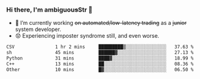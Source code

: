 ### Hi there, I'm ambiguou~~s~~Str 👋

<!--
**ambiguoustexture/ambiguoustexture** is a ✨ _special_ ✨ repository because its `README.md` (this file) appears on your GitHub profile.

Here are some ideas to get you started:
-->
- 🔭 I’m currently working ~~on automated/low-latency trading~~ as a ~~junior~~ system developer.
- :worried: Experiencing imposter syndrome still, and even worse.

<!--START_SECTION:waka-->

```txt
CSV               1 hr 2 mins     █████████▒░░░░░░░░░░░░░░░   37.63 %
sh                45 mins         ██████▓░░░░░░░░░░░░░░░░░░   27.13 %
Python            31 mins         ████▓░░░░░░░░░░░░░░░░░░░░   18.99 %
C++               13 mins         ██░░░░░░░░░░░░░░░░░░░░░░░   08.36 %
Other             10 mins         █▓░░░░░░░░░░░░░░░░░░░░░░░   06.50 %
```

<!--END_SECTION:waka-->
